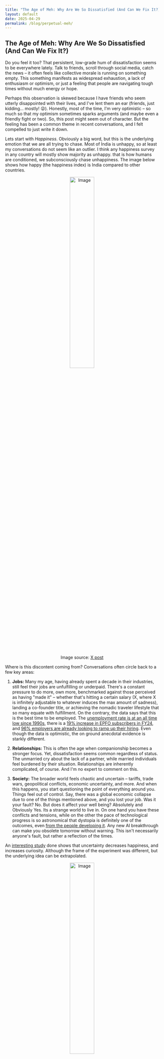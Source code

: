 ```yaml
---
title: "The Age of Meh: Why Are We So Dissatisfied (And Can We Fix It?)"
layout: default
date: 2025-04-29
permalink: /blog/perpetual-meh/
---
```


## The Age of Meh: Why Are We So Dissatisfied (And Can We Fix It?)

Do you feel it too? That persistent, low-grade hum of dissatisfaction seems to be everywhere lately. Talk to friends, scroll through social media, catch the news – it often feels like collective morale is running on something empty. This something manifests as widespread exhaustion, a lack of enthusiasm or optimism, or just a feeling that people are navigating tough times without much energy or hope.

Perhaps this observation is skewed because I have friends who seem utterly disappointed with their lives, and I've lent them an ear (friends, just kidding... mostly! 😜). Honestly, most of the time, I'm very optimistic – so much so that my optimism sometimes sparks arguments (and maybe even a friendly fight or two). So, this post might seem out of character. But the feeling has been a common theme in recent conversations, and I felt compelled to just write it down.

Lets start with _Happiness_. Obviously a big word, but this is the underlying emotion that we are all trying to chase. Most of India is unhappy, so at least my conversations do not seem like an outlier. I think any happiness survey in any country will mostly show majority as unhappy. that is how humans are conditioned, we subconsciously chase unhappiness. The image below shows how happy (the happiness index) is India compared to other countries.

<p align="center">
    <img src="https://pbs.twimg.com/media/GJHyJAHXEAEuTNy?format=jpg&name=large" alt="Image" style="width:40%;" /><br>
    Image source: <a href="https://x.com/DocRGM/status/1770462368629428372">X post</a>
</p>

Where is this discontent coming from? Conversations often circle back to a few key areas:

1.  **Jobs:** Many my age, having already spent a decade in their industries, still feel their jobs are unfulfilling or underpaid. There's a constant pressure to do more, own more, benchmarked against those perceived as having "made it" – whether that's hitting a certain salary (X, where X is infinitely adjustable to whatever induces the max amount of sadness), landing a co-founder title, or achieving the nomadic traveler lifestyle that so many equate with fulfillment. On the contrary, the data says that this is the best time to be employed. The [unemployment rate is at an all time low since 1990s](https://www.macrotrends.net/global-metrics/countries/ind/india/unemployment-rate), there is a [19% increase in EPFO subscribers in FY24](https://www.republicworld.com/business/epfo-subscribers-grow-by-19-growth-to-165-crore-in-fy24), and [96% employers are already looking to ramp up their hiring](https://economictimes.indiatimes.com/jobs/fresher/indias-job-market-set-for-a-hiring-surge-in-early-2025/articleshow/118606717.cms). Even though the data is optimistic, the on ground anecdotal evidence is starkly different.

2.  **Relationships:** This is often the age when companionship becomes a stronger focus. Yet, dissatisfaction seems common regardless of status. The unmarried cry about the lack of a partner, while married individuals feel burdened by their situation. Relationships are inherently complicated, of course. And I'm no expert to comment on this.

3.  **Society:** The broader world feels chaotic and uncertain – tariffs, trade wars, geopolitical conflicts, economic uncertainty, and more. And when this happens, you start questioning the point of everything around you. Things feel out of control. Say, there was a global economic collapse due to one of the things mentioned above, and you lost your job. Was it your fault? No. But does it affect your well being? Absolutely and Obviously Yes. Its a strange world to live in. On one hand you have these conflicts and tensions, while on the other the pace of technological progress is so astronomical that dystopia is definitely one of the outcomes, even [from the people developing it](https://www.gzeromedia.com/ai/be-very-scared-of-ai-social-media-in-politics). Any new AI breakthrough can make you obsolete tomorrow without warning. This isn't necessarily anyone's fault, but rather a reflection of the times.

An [interesting study](https://www.nature.com/articles/s41598-021-93464-6) done shows that uncertainty decreases happiness, and increases curiosity. Although the frame of the experiment was different, but the underlying idea can be extrapolated.

<p align="center">
    <img src="https://media.springernature.com/full/springer-static/image/art%3A10.1038%2Fs41598-021-93464-6/MediaObjects/41598_2021_93464_Fig2_HTML.png" alt="Image" style="width:40%;" /><br>
    Image source: <a href="https://www.nature.com/articles/s41598-021-93464-6">Nature</a>
</p>


This raises a bigger question: Are we living in an age of perpetual 'meh', and is it affecting certain groups more than others? How did we arrive here? More importantly, can we genuinely feel *better*, or are we destined for a constant chase? Does society inherently reward this relentless pursuit? I recall happier childhood days and fun times with the same college friends. Same people, different prevailing emotions now. What changed?

### Unpacking the Roots: A Root Cause Analysis (RCA)

RCA! Such an analyst thing to do 😂. But anyway, let's try to diagnose this. While the feeling manifests differently for everyone, the root causes often fall into these categories:

* **The Never-Ending Pressure Cooker:** The drive to *do* more, *be* more, and *acquire* more feels relentless. It seems many are still "figuring things out" even after years with work experience. People talk about breaking free from conventional paths, but only a few manage it. Career ladders feel steeper, living costs (especially housing) are astronomical, and "hustle culture" breeds guilt for resting. So what's the solution? Become a farmer. I've seen my friends fantasize about escaping to a farm, growing vegetables, and living "peacefully" – note the emphasis on "peaceful". I can bet there is nothing peaceful about living in a village as a farmer, with the kind of lives we're used to. The never-ending pursuit can feel like a [hamster wheel](https://en.wikipedia.org/wiki/Hamster_wheel): run faster, get nowhere. This isn't necessarily a critique of hard work; hard work pushes boundaries. Most things around us are a result of relentless hard work. But it's crucial to pursue goals that bring personal joy, not just copy a life where the destination looks appealing, but the journey is soul-crushing.

* **Life Scripts for a Toss:** The traditional roadmap – school, college, stable career, marriage, house, retirement – feels outdated or unattainable for many. We might sketch out a life path early on, often influenced by societal and family expectations. But as we age and gain experience, that script often remains perpetually in "edit mode," never quite finalized or followed. We start asking, "What *now*?" We see the cracks in the conventional narrative and desire alternatives – less linear careers, different relationship models. This deviation can leave people feeling lost or like they're failing by not meeting outdated expectations.

* **The Social Media Comparison Trap:** We're constantly exposed to curated highlight reels: promotions, perfect weddings, exotic trips, flawless lives. This fuels FOMO and makes our reality feel inadequate. While many intellectually understand this and might deny being affected, the subconscious impact is real. [Studies consistently link heavy social media use to increased anxiety and depression](https://www.ncbi.nlm.nih.gov/pmc/articles/PMC10129173/). We compare our messy behind-the-scenes to others' polished public fronts – an inherently unfair comparison. Paradoxically, hyper-connectivity coincides with widespread feelings of isolation. Traditional family/community bonds have weakened, spontaneous local interactions are rarer, and much connection is screen-mediated. When was the last time you had a chat *just for the sake of it*? In a hustle-focused world, unpurposed conversation can feel like wasted time even with a friend, leading some to default to scrolling Instagram or watching YouTube clips instead of seeking genuine connection.

* **Information Overload & Anxiety:** We have unprecedented access to information. News travels instantly – a development in the US reaches India in seconds; a tech breakthrough is global news immediately. We're hyper-aware of global problems: political instability, economic downturns, climate change, and social injustices. While awareness is valuable, the constant bombardment of news, often negative, without a clear sense of action (What can I do?), can induce significant anxiety and helplessness.


### Was It Always This Way? Historical Perspective on Discontent

Romanticizing the past is easy, but historically, survival was the primary struggle for most: famine, disease, conflict, and lack of rights. Wait! Not that past!! Let's look at the 90s. *The graph below shows rising despair since the 90s*, it seems modern forms of dissatisfaction have intensified, even if historical hardships were different. Perhaps dissatisfaction existed then, too, overshadowed by a lack of modern triggers discussed above.

<p align="center">
    <img src="https://substackcdn.com/image/fetch/w_1456,c_limit,f_webp,q_auto:good,fl_progressive:steep/https%3A%2F%2Fsubstack-post-media.s3.amazonaws.com%2Fpublic%2Fimages%2Fd430e933-2286-4c0e-a36a-5d0861fbe492_940x710.png" alt="Image" style="width:50%;" /><br>
    Image source: <a href="https://medium.com/@alysion42/global-youth-in-despair-736aa4a2041a">Medium Post</a>
</p>

Can religion help? Maybe. But I found this Buddhist story insightful:
> *A Human says, "I want happiness". Buddha says, Remove 'I', that's ego. Remove "want", that's desire. And then you're left with happiness.*

Naval Ravikant offers a modern formula: Happiness = Reality - Expectations. He quoted this in [Joe Rogan's episode](https://www.youtube.com/watch?v=3qHkcs3kG44), and maybe the original quote is not attributed to him. Perhaps lowering expectations, being present, and enjoying the moment is key. Easier said than done. Historically, perhaps limited information and fewer perceived options naturally constrained expectations, forcing an appreciation for what one had. Today, increased *visibility* and *articulation* of dissatisfaction, amplified by global communication and a culture of sharing, make these feelings more prominent.

### Hacking Happiness: Can We Engineer a Way Forward?

Okay, channeling my inner engineer: Can we "jugaad" our way to happiness? Find some hacks, even temporary ones? Perhaps. If dissatisfaction stems from the reality-desire gap, maybe the answer isn't just chasing *more*, but changing the game, primarily by reprogramming our expectations. Here are some thoughts, from systemic shifts to personal tweaks:

* **Beyond GDP: Prioritizing Well-being?** Some propose measuring national success by citizen happiness (like Bhutan's GNH) instead of just GDP, focusing policies on mental health, community, environment, and leisure. *My Take:* I strongly disagree, especially in contexts like India. It risks fostering weakness rather than resilience. True lasting happiness often comes not from ease, but from meaning, purpose, and overcoming challenges – the satisfaction of knowing you pushed yourself, even through difficulty. We need to embrace the uncertainty, and change the controllable. You only have so much to control.

<p align="center">
    <img src="https://i.redd.it/52uj0m3cw3ue1.jpeg" alt="Image" style="width:30%;" /><br>
    Image source: <a href="https://www.reddit.com/r/motivation/comments/1jwdz8j/interesting_quote/">Reddit</a>
</p>

* **Rethinking Work?** Ideas like four-day weeks or UBI are often floated. *My Take:* Again, I see these as potential BS – temporary band-aids addressing symptoms, not the root cause. As Naval Ravikant might put it, these are "No solutions to No problems." Investing in people to pursue meaningful work and education, perhaps through models inspired by venture capital, seems more promising than blanket handouts like UBI. I can write a separate blog post on this. If there is dissatisfaction around, something is causing it. So why not make it your work to try solving it? Gives more meaning, and a feeling of control and contentment.

* **Digital Boundaries & Tech Responsibility:** Managing our relationship with technology requires conscious effort, especially with platforms designed to maximize engagement, often leading to regret. Individual solutions like the [minimalist phone](https://www.minimalistphone.com/) exist. However, tech companies bear significant responsibility. Currently, many platforms optimize purely for metrics like screen time, clicks, views, etc. leading to attention-hijacking features over genuine value. What if they shifted focus? The objective function of these models can be value *after* use. One idea is algorithmic transparency – a fundamental shift from attention extraction to user value. [Zerodha's philosophy](https://zerodha.com/about/philosophy/) offers an interesting example in this direction.

* **Revitalizing Local Communities:** Addressing loneliness requires real-world connections. Simple, right? But again, easier said than done. Community centers, libraries, skill-sharing networks, co-housing projects, or simply making time for face-to-face interaction strengthen social bonds. This is where the government should step in. Nirmala Tai will then have some answers to why she needs more taxation!!.

<p align="center">
    <img src="https://i.redd.it/evshnk5ivued1.jpeg" alt="Image" style="width:30%;" /><br>
    Image source: <a href="https://www.reddit.com/r/IndianStreetBets/comments/1ecmpgg/i_drank_water_coz_i_was_hungrynirmala_tai_logic/">Reddit</a>
</p>

* **Less Owning, More Being (and Learning):** Fleeting happiness can be bought – the thrill of a new gadget fades quickly. Lasting fulfillment often comes from experiences, learning, creativity, and contributing to something larger than oneself, rather than accumulating possessions. Education system can play a role here. Schools should encourage curiosity and big dreams, not stifle them. Evolving beyond standardized tests to prioritize critical thinking, emotional intelligence, adaptability, and navigating uncertainty equips individuals for a complex world far better than rote learning alone.

### What Now? Experimenting Our Way Forward

There's no magic bullet. Dissatisfaction is a complex knot of personal feelings, economic realities, tech usage, and societal structures. Perhaps eliminating it is unrealistic; learning to navigate it better might be the key.

Maybe the most radical act is consciously questioning the status quo: our definitions of success, work structures, tech relationships, and what constitutes a fulfilling life. Instead of waiting for external definitions, let's take charge and reflect. We can experiment in our own lives, dare to live a little differently, and focus on genuine meaning over external validation or material wealth. Perhaps this collective 'meh' isn't just a symptom, but a catalyst – a wake-up call to build something more meaningful.

*Note: Much of this might have sounded familiar, like a broken record. And you might have read interesting versions of the same ideas elsewhere. But I felt the need to write it down, only to get it out of my head. Apologies!!*
